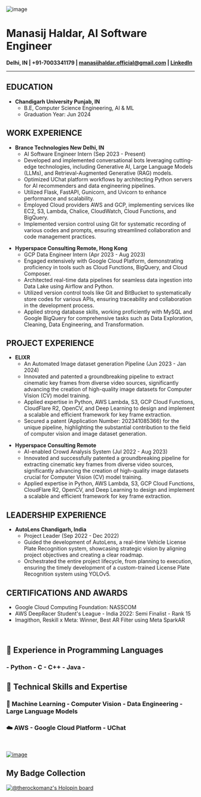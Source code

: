 ![image](https://media.licdn.com/dms/image/D4D16AQHvMkMtZMkDPw/profile-displaybackgroundimage-shrink_200_800/0/1688903162376?e=2147483647&v=beta&t=SIfM6qzISCpLVLy1g1D0k7Oop0nLEOg7hv-bVRDxWPA)

<h1>Manasij Haldar, AI Software Engineer</h1>
<p><strong>Delhi, IN | +91-7003341179 | <a href="mailto:manasijhaldar.official@gmail.com">manasijhaldar.official@gmail.com</a> | <a href="https://www.linkedin.com/in/manasij-haldar/">LinkedIn</a></strong></p>

<hr>

<h2>EDUCATION</h2>
<ul>
  <li><strong>Chandigarh University Punjab, IN</strong>
    <ul>
      <li>B.E, Computer Science Engineering, AI & ML</li>
      <li>Graduation Year: Jun 2024</li>
    </ul>
  </li>
</ul>

<h2>WORK EXPERIENCE</h2>
<ul>
  <li><strong>Brance Technologies New Delhi, IN</strong>
    <ul>
      <li>AI Software Engineer Intern (Sep 2023 - Present)</li>
      <li>Developed and implemented conversational bots leveraging cutting-edge technologies, including Generative AI, Large Language Models (LLMs), and Retrieval-Augmented Generative (RAG) models.</li>
      <li>Optimized UChat platform workflows by architecting Python servers for AI recommenders and data engineering pipelines.</li>
      <li>Utilized Flask, FastAPI, Gunicorn, and Uvicorn to enhance performance and scalability.</li>
      <li>Employed Cloud providers AWS and GCP, implementing services like EC2, S3, Lambda, Chalice, CloudWatch, Cloud Functions, and BigQuery.</li>
      <li>Implemented version control using Git for systematic recording of various codes and prompts, ensuring streamlined collaboration and code management practices.</li>
    </ul>
  </li>
</ul>

<ul>
  <li><strong>Hyperspace Consulting Remote, Hong Kong</strong>
    <ul>
      <li>GCP Data Engineer Intern (Apr 2023 - Aug 2023)</li>
      <li>Engaged extensively with Google Cloud Platform, demonstrating proficiency in tools such as Cloud Functions, BigQuery, and Cloud Composer.</li>
      <li>Architected real-time data pipelines for seamless data ingestion into Data Lake using Airflow and Python.</li>
      <li>Utilized version control tools like Git and BitBucket to systematically store codes for various APIs, ensuring traceability and collaboration in the development process.</li>
      <li>Applied strong database skills, working proficiently with MySQL and Google BigQuery for comprehensive tasks such as Data Exploration, Cleaning, Data Engineering, and Transformation.</li>
    </ul>
  </li>
</ul>

<h2>PROJECT EXPERIENCE</h2>
<ul>
  <li><strong>ELIXR</strong>
    <ul>
      <li>An Automated Image dataset generation Pipeline (Jun 2023 - Jan 2024)</li>
      <li>Innovated and patented a groundbreaking pipeline to extract cinematic key frames from diverse video sources, significantly advancing the creation of high-quality image datasets for Computer Vision (CV) model training.</li>
      <li>Applied expertise in Python, AWS Lambda, S3, GCP Cloud Functions, CloudFlare R2, OpenCV, and Deep Learning to design and implement a scalable and efficient framework for key frame extraction.</li>
      <li>Secured a patent (Application Number: 202341085366) for the unique pipeline, highlighting the substantial contribution to the field of computer vision and image dataset generation.</li>
    </ul>
  </li>
</ul>

<ul>
  <li><strong>Hyperspace Consulting Remote</strong>
    <ul>
      <li>AI-enabled Crowd Analysis System (Jul 2022 - Aug 2023)</li>
      <li>Innovated and successfully patented a groundbreaking pipeline for extracting cinematic key frames from diverse video sources, significantly advancing the creation of high-quality image datasets crucial for Computer Vision (CV) model training.</li>
      <li>Applied expertise in Python, AWS Lambda, S3, GCP Cloud Functions, CloudFlare R2, OpenCV, and Deep Learning to design and implement a scalable and efficient framework for key frame extraction.</li>
    </ul>
  </li>
</ul>

<h2>LEADERSHIP EXPERIENCE</h2>
<ul>
  <li><strong>AutoLens Chandigarh, India</strong>
    <ul>
      <li>Project Leader (Sep 2022 - Dec 2022)</li>
      <li>Guided the development of AutoLens, a real-time Vehicle License Plate Recognition system, showcasing strategic vision by aligning project objectives and creating a clear roadmap.</li>
      <li>Orchestrated the entire project lifecycle, from planning to execution, ensuring the timely development of a custom-trained License Plate Recognition system using YOLOv5.</li>
    </ul>
  </li>
</ul>

<h2>CERTIFICATIONS AND AWARDS</h2>
<ul>
  <li>Google Cloud Computing Foundation: NASSCOM</li>
  <li>AWS DeepRacer Student's League - India 2022: Semi Finalist - Rank 15</li>
  <li>Imagithon, Reskill x Meta: Winner, Best AR Filter using Meta SparkAR</li>
</ul>


<br>

   ## 🔭 Experience in Programming Languages 
   ### - Python - C - C++ - Java -

   ## 🌱 Technical Skills and Expertise 
   ### 🤖 Machine Learning - Computer Vision - Data Engineering - Large Language Models
   ### ☁️ AWS - Google Cloud Platform - UChat

<br>


[![image](https://thelinkedinman.com/wp-content/uploads/2016/02/View-my-LinkedIn-profile-image-3-300x140.png)](https://www.linkedin.com/comm/mynetwork/discovery-see-all?usecase=PEOPLE_FOLLOWS&followMember=manasij-haldar)
<br>

## My Badge Collection
[![@therockomanz's Holopin board](https://holopin.me/therockomanz)](https://holopin.io/@therockomanz)
